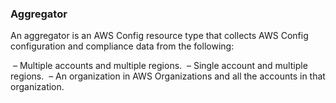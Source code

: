 

### Aggregator

An aggregator is an AWS Config resource type that collects AWS Config configuration and compliance data from the following:

 – Multiple accounts and multiple regions.
 – Single account and multiple regions.
 – An organization in AWS Organizations and all the accounts in that organization.
